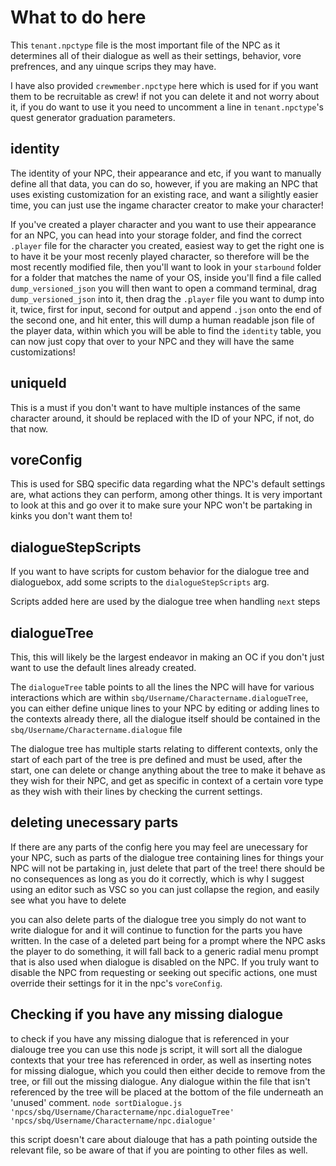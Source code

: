 # What to do here

This `tenant.npctype` file is the most important file of the NPC as it determines all of their dialogue as well as their settings, behavior, vore prefrences, and any uinque scrips they may have.

I have also provided `crewmember.npctype` here which is used for if you want them to be recruitable as crew! if not you can delete it and not worry about it, if you do want to use it you need to uncomment a line in `tenant.npctype`'s quest generator graduation parameters.

## identity

The identity of your NPC, their appearance and etc, if you want to manually define all that data, you can do so, however, if you are making an NPC that uses existing customization for an existing race, and want a silightly easier time, you can just use the ingame character creator to make your character!

If you've created a player character and you want to use their appearance for an NPC, you can head into your storage folder, and find the correct `.player` file for the character you created, easiest way to get the right one is to have it be your most recenly played character, so therefore will be the most recently modified file, then you'll want to look in your `starbound` folder for a folder that matches the name of your OS, inside you'll find a file called `dump_versioned_json` you will then want to open a command terminal, drag `dump_versioned_json` into it, then drag the `.player` file you want to dump into it, twice, first for input, second for output and append `.json` onto the end of the second one, and hit enter, this will dump a human readable json file of the player data, within which you will be able to find the `identity` table, you can now just copy that over to your NPC and they will have the same customizations!

## uniqueId

This is a must if you don't want to have multiple instances of the same character around, it should be replaced with the ID of your NPC, if not, do that now.

## voreConfig

This is used for SBQ specific data regarding what the NPC's default settings are, what actions they can perform, among other things. It is very important to look at this and go over it to make sure your NPC won't be partaking in kinks you don't want them to!

## dialogueStepScripts

If you want to have scripts for custom behavior for the dialogue tree and dialoguebox, add some scripts to the `dialogueStepScripts` arg.

Scripts added here are used by the dialogue tree when handling `next` steps

## dialogueTree

This, this will likely be the largest endeavor in making an OC if you don't just want to use the default lines already created.

The `dialogueTree` table points to all the lines the NPC will have for various interactions which are within `sbq/Username/Charactername.dialogueTree`, you can either define unique lines to your NPC by editing or adding lines to the contexts already there, all the dialogue itself should be contained in the `sbq/Username/Charactername.dialogue` file

The dialogue tree has multiple starts relating to different contexts, only the start of each part of the tree is pre defined and must be used, after the start, one can delete or change anything about the tree to make it behave as they wish for their NPC, and get as specific in context of a certain vore type as they wish with their lines by checking the current settings.

## deleting unecessary parts

If there are any parts of the config here you may feel are unecessary for your NPC, such as parts of the dialogue tree containing lines for things your NPC will not be partaking in, just delete that part of the tree! there should be no consequences as long as you do it correctly, which is why I suggest using an editor such as VSC so you can just collapse the region, and easily see what you have to delete

you can also delete parts of the dialogue tree you simply do not want to write dialogue for and it will continue to function for the parts you have written. In the case of a deleted part being for a prompt where the NPC asks the player to do something, it will fall back to a generic radial menu prompt that is also used when dialogue is disabled on the NPC. If you truly want to disable the NPC from requesting or seeking out specific actions, one must override their settings for it in the npc's `voreConfig`.

## Checking if you have any missing dialogue

to check if you have any missing dialogue that is referenced in your dialouge tree you can use this node js script, it will sort all the dialogue contexts that your tree has referenced in order, as well as inserting notes for missing dialogue, which you could then either decide to remove from the tree, or fill out the missing dialogue. Any dialogue within the file that isn't referenced by the tree will be placed at the bottom of the file underneath an 'unused' comment.
`node sortDialogue.js 'npcs/sbq/Username/Charactername/npc.dialogueTree' 'npcs/sbq/Username/Charactername/npc.dialogue'`

this script doesn't care about dialouge that has a path pointing outside the relevant file, so be aware of that if you are pointing to other files as well.

